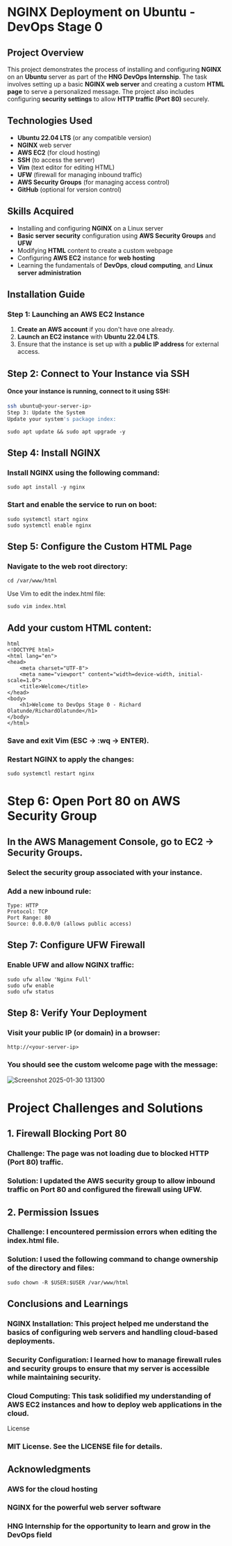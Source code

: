 
# NGINX Deployment on Ubuntu - DevOps Stage 0

## Project Overview

This project demonstrates the process of installing and configuring **NGINX** on an **Ubuntu** server as part of the **HNG DevOps Internship**. The task involves setting up a basic **NGINX web server** and creating a custom **HTML page** to serve a personalized message. The project also includes configuring **security settings** to allow **HTTP traffic (Port 80)** securely.

## Technologies Used

- **Ubuntu 22.04 LTS** (or any compatible version)
- **NGINX** web server
- **AWS EC2** (for cloud hosting)
- **SSH** (to access the server)
- **Vim** (text editor for editing HTML)
- **UFW** (firewall for managing inbound traffic)
- **AWS Security Groups** (for managing access control)
- **GitHub** (optional for version control)

## Skills Acquired

- Installing and configuring **NGINX** on a Linux server
- **Basic server security** configuration using **AWS Security Groups** and **UFW**
- Modifying **HTML** content to create a custom webpage
- Configuring **AWS EC2** instance for **web hosting**
- Learning the fundamentals of **DevOps**, **cloud computing**, and **Linux server administration**

## Installation Guide

### Step 1: Launching an AWS EC2 Instance

1. **Create an AWS account** if you don't have one already.
2. **Launch an EC2 instance** with **Ubuntu 22.04 LTS**.
3. Ensure that the instance is set up with a **public IP address** for external access.

## Step 2: Connect to Your Instance via SSH

#### Once your instance is running, connect to it using SSH:

``` bash
ssh ubuntu@<your-server-ip>
Step 3: Update the System
Update your system's package index:
```

```
sudo apt update && sudo apt upgrade -y
```

## Step 4: Install NGINX

### Install NGINX using the following command:
```
sudo apt install -y nginx
```

### Start and enable the service to run on boot:

```
sudo systemctl start nginx
sudo systemctl enable nginx
```

## Step 5: Configure the Custom HTML Page
### Navigate to the web root directory:
```
cd /var/www/html
```

Use Vim to edit the index.html file:
```
sudo vim index.html
```

## Add your custom HTML content:

```
html
<!DOCTYPE html>
<html lang="en">
<head>
    <meta charset="UTF-8">
    <meta name="viewport" content="width=device-width, initial-scale=1.0">
    <title>Welcome</title>
</head>
<body>
    <h1>Welcome to DevOps Stage 0 - Richard Olatunde/RichardOlatunde</h1>
</body>
</html>
```

### Save and exit Vim (ESC → :wq → ENTER).

### Restart NGINX to apply the changes:

```
sudo systemctl restart nginx
```

# Step 6: Open Port 80 on AWS Security Group

## In the AWS Management Console, go to EC2 → Security Groups.

### Select the security group associated with your instance.
### Add a new inbound rule:
```
Type: HTTP
Protocol: TCP
Port Range: 80
Source: 0.0.0.0/0 (allows public access)
```

## Step 7: Configure UFW Firewall
### Enable UFW and allow NGINX traffic:
```
sudo ufw allow 'Nginx Full'
sudo ufw enable
sudo ufw status
```
## Step 8: Verify Your Deployment
### Visit your public IP (or domain) in a browser:

```
http://<your-server-ip>
```
### You should see the custom welcome page with the message:

![Screenshot 2025-01-30 131300](https://github.com/user-attachments/assets/72a2a57b-39df-4674-a0d5-86f837350829)


# Project Challenges and Solutions

## 1. Firewall Blocking Port 80
### Challenge: The page was not loading due to blocked HTTP (Port 80) traffic.
### Solution: I updated the AWS security group to allow inbound traffic on Port 80 and configured the firewall using UFW.

## 2. Permission Issues
### Challenge: I encountered permission errors when editing the index.html file.
### Solution: I used the following command to change ownership of the directory and files:

```
sudo chown -R $USER:$USER /var/www/html
```

## Conclusions and Learnings
### NGINX Installation: This project helped me understand the basics of configuring web servers and handling cloud-based deployments.
### Security Configuration: I learned how to manage firewall rules and security groups to ensure that my server is accessible while maintaining security.
### Cloud Computing: This task solidified my understanding of AWS EC2 instances and how to deploy web applications in the cloud.
License
### MIT License. See the LICENSE file for details.

## Acknowledgments
### AWS for the cloud hosting
### NGINX for the powerful web server software
### HNG Internship for the opportunity to learn and grow in the DevOps field
